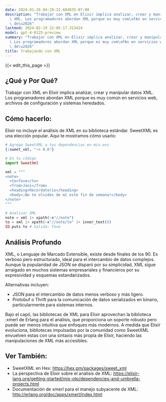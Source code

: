 ```yaml
---
date: 2024-01-26 04:29:22.604835-07:00
description: "Trabajar con XML en Elixir implica analizar, crear y manipular datos\
  \ XML. Los programadores abordan XML porque es muy com\xFAn en servicios web, archivos\
  \ de\u2026"
lastmod: 2024-02-19 22:05:17.313424
model: gpt-4-0125-preview
summary: "Trabajar con XML en Elixir implica analizar, crear y manipular datos XML.\
  \ Los programadores abordan XML porque es muy com\xFAn en servicios web, archivos\
  \ de\u2026"
title: Trabajando con XML
---
```


{{< edit_this_page >}}

## ¿Qué y Por Qué?
Trabajar con XML en Elixir implica analizar, crear y manipular datos XML. Los programadores abordan XML porque es muy común en servicios web, archivos de configuración y sistemas heredados.

## Cómo hacerlo:
Elixir no incluye el análisis de XML en su biblioteca estándar. SweetXML es una elección popular. Aquí te mostramos cómo usarlo:

```elixir
# Agrega SweetXML a tus dependencias en mix.exs
{:sweet_xml, "~> 0.6"}

# En tu código
import SweetXml

xml = """
<note>
  <to>Tove</to>
  <from>Jani</from>
  <heading>Recordatorio</heading>
  <body>¡No te olvides de mí este fin de semana!</body>
</note>
"""

# Analizar XML
note = xml |> xpath(~x"//note")
to = xml |> xpath(~x"//note/to" |> inner_text())
IO.puts to # Salida: Tove
```

## Análisis Profundo
XML, o Lenguaje de Marcado Extensible, existe desde finales de los 90. Es verboso pero estructurado, ideal para el intercambio de datos complejos. Aunque la popularidad de JSON se disparó por su simplicidad, XML sigue arraigado en muchos sistemas empresariales y financieros por su expresividad y esquemas estandarizados.

Alternativas incluyen:
- JSON para el intercambio de datos menos verboso y más ligero.
- Protobuf o Thrift para la comunicación de datos serializados en binario, particularmente para sistemas internos.

Bajo el capó, las bibliotecas de XML para Elixir aprovechan la biblioteca :xmerl de Erlang para el análisis, que proporciona un soporte robusto pero puede ser menos intuitiva que enfoques más modernos. A medida que Elixir evoluciona, bibliotecas impulsadas por la comunidad como SweetXML envuelven estas con una sintaxis más propia de Elixir, haciendo las manipulaciones de XML más accesibles.

## Ver También:
- SweetXML en Hex: https://hex.pm/packages/sweet_xml
- La perspectiva de Elixir sobre el análisis de XML: https://elixir-lang.org/getting-started/mix-otp/dependencies-and-umbrella-projects.html
- Documentación de xmerl para el manejo subyacente de XML: http://erlang.org/doc/apps/xmerl/index.html
